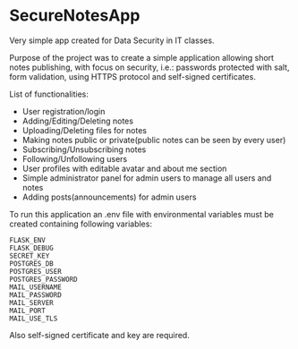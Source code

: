 # SecureNotesApp
Very simple app created for Data Security in IT classes.

Purpose of the project was to create a simple application allowing short notes publishing, with focus on security, i.e.: passwords protected with salt, form validation, using HTTPS protocol and self-signed certificates.

List of functionalities:
* User registration/login
* Adding/Editing/Deleting notes
* Uploading/Deleting files for notes
* Making notes public or private(public notes can be seen by every user)
* Subscribing/Unsubscribing notes
* Following/Unfollowing users
* User profiles with editable avatar and about me section
* Simple administrator panel for admin users to manage all users and notes
* Adding posts(announcements) for admin users

To run this application an .env file with environmental variables must be created containing following variables:
```
FLASK_ENV  
FLASK_DEBUG      
SECRET_KEY 
POSTGRES_DB       
POSTGRES_USER  
POSTGRES_PASSWORD
MAIL_USERNAME
MAIL_PASSWORD
MAIL_SERVER
MAIL_PORT
MAIL_USE_TLS
```
Also self-signed certificate and key are required.
